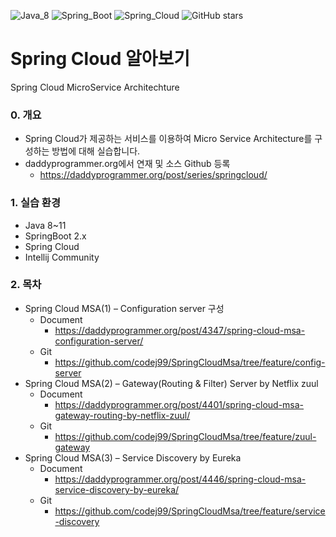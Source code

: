 ![Java_8](https://img.shields.io/badge/java-v1.8-red?logo=java)
![Spring_Boot](https://img.shields.io/badge/Spring_Boot-v2.1.5-green.svg?logo=spring)
![Spring_Cloud](https://img.shields.io/badge/Spring_Cloud-v2.1.1-green.svg?logo=spring)
![GitHub stars](https://img.shields.io/github/stars/codej99/SpringCloudMsa?style=social)

# Spring Cloud 알아보기
Spring Cloud MicroService Architechture

### 0. 개요
- Spring Cloud가 제공하는 서비스를 이용하여 Micro Service Architecture를 구성하는 방법에 대해 실습합니다.
- daddyprogrammer.org에서 연재 및 소스 Github 등록
    - https://daddyprogrammer.org/post/series/springcloud/
    
### 1. 실습 환경
- Java 8~11
- SpringBoot 2.x
- Spring Cloud
- Intellij Community
       
### 2. 목차
- Spring Cloud MSA(1) – Configuration server 구성
    - Document
        - https://daddyprogrammer.org/post/4347/spring-cloud-msa-configuration-server/
    - Git
        - https://github.com/codej99/SpringCloudMsa/tree/feature/config-server   
- Spring Cloud MSA(2) – Gateway(Routing & Filter) Server by Netflix zuul
    - Document
        - https://daddyprogrammer.org/post/4401/spring-cloud-msa-gateway-routing-by-netflix-zuul/
    - Git
        - https://github.com/codej99/SpringCloudMsa/tree/feature/zuul-gateway
- Spring Cloud MSA(3) – Service Discovery by Eureka
    - Document
        - https://daddyprogrammer.org/post/4446/spring-cloud-msa-service-discovery-by-eureka/
    - Git
        - https://github.com/codej99/SpringCloudMsa/tree/feature/service-discovery
